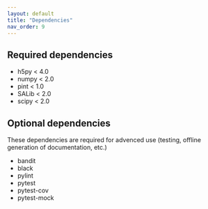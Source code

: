 ```yaml
---
layout: default
title: "Dependencies"
nav_order: 9
---
```


## Required dependencies

- h5py < 4.0
- numpy < 2.0
- pint < 1.0
- SALib < 2.0
- scipy < 2.0


## Optional dependencies
These dependencies are required for advenced use (testing, offline generation of documentation, etc.)

- bandit
- black
- pylint
- pytest
- pytest-cov
- pytest-mock